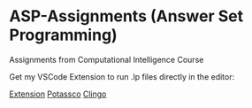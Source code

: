 # ASP-Assignments (Answer Set Programming)

Assignments from Computational Intelligence Course

Get my VSCode Extension to run .lp files directly in the editor: 

[Extension](https://marketplace.visualstudio.com/items?itemName=ffrankreiter.answer-set-programming-language-support) [Potassco](https://potassco.org/) [Clingo](https://potassco.org/clingo/)
